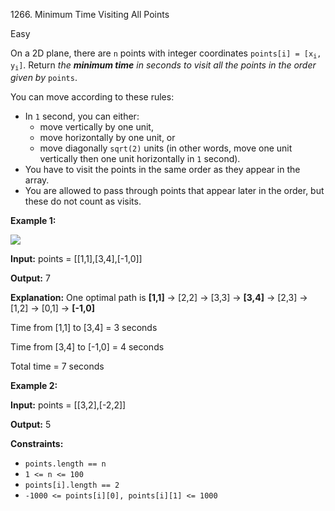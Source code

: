 1266\. Minimum Time Visiting All Points

Easy

On a 2D plane, there are `n` points with integer coordinates <code>points[i] = [x<sub>i</sub>, y<sub>i</sub>]</code>. Return _the **minimum time** in seconds to visit all the points in the order given by_ `points`.

You can move according to these rules:

*   In `1` second, you can either:
    *   move vertically by one unit,
    *   move horizontally by one unit, or
    *   move diagonally `sqrt(2)` units (in other words, move one unit vertically then one unit horizontally in `1` second).
*   You have to visit the points in the same order as they appear in the array.
*   You are allowed to pass through points that appear later in the order, but these do not count as visits.

**Example 1:**

![](https://assets.leetcode.com/uploads/2019/11/14/1626_example_1.PNG)

**Input:** points = [[1,1],[3,4],[-1,0]]

**Output:** 7

**Explanation:** One optimal path is **[1,1]** -> [2,2] -> [3,3] -> **[3,4]** \-> [2,3] -> [1,2] -> [0,1] -> **[-1,0]** 

Time from [1,1] to [3,4] = 3 seconds 

Time from [3,4] to [-1,0] = 4 seconds 

Total time = 7 seconds

**Example 2:**

**Input:** points = [[3,2],[-2,2]]

**Output:** 5

**Constraints:**

*   `points.length == n`
*   `1 <= n <= 100`
*   `points[i].length == 2`
*   `-1000 <= points[i][0], points[i][1] <= 1000`